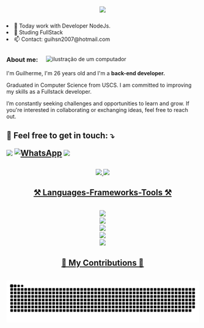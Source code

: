 <h1 align="center">
    <img src="https://readme-typing-svg.herokuapp.com/?font=Righteous&size=35&center=true&vCenter=true&width=500&height=70&duration=4000&lines=Hi+There!+👋;+I'm+Guilherme+Nascimento!+🇧🇷;" />
</h1>

<li> 🔭 Today work with Developer NodeJs.</li>
<li>🌱 Studing FullStack</li>
<li> 📫 Contact: guihsn2007@hotmail.com</li>

 ## 
 <img src="https://raw.githubusercontent.com/MicaelliMedeiros/micaellimedeiros/master/image/computer-illustration.png" alt="ilustração de um computador" min-width="400px" max-width="400px" width="400px" align="right">

### About me: 
<p align="left"> 
 I'm Guilherme, I'm 26 years old and I'm a <strong>back-end developer.</strong> 

Graduated in Computer Science from USCS. I am committed to improving my skills as a Fullstack developer.

I’m constantly seeking challenges and opportunities to learn and grow. If you're interested in collaborating or exchanging ideas, feel free to reach out. 

<h2 align="left">

  <p align="left">
  💌 Feel free to get in touch: ⤵️
</p>

 <div> 
  <a href="https://instagram.com/guihenriq1" target="_blank"><img src="https://img.shields.io/badge/-Instagram-%23E4405F?style=for-the-badge&logo=instagram&logoColor=white" target="_blank"></a>
  <a href="https://wa.me/+5511996820277" title="WhatsApp" target="_blank">
  <img src="https://img.shields.io/badge/WhatsApp-25D366?style=for-the-badge&logo=whatsapp&logoColor=white" alt="WhatsApp"/></a>
  <a href="https://www.linkedin.com/in/guilherme-nascimento-045642162" target="_blank"><img src="https://img.shields.io/badge/-LinkedIn-%230077B5?style=for-the-badge&logo=linkedin&logoColor=white" target="_blank"></a>  
</div>

##

<div align="center">
  <a href="https://github.com/guilherme-nascimento1">
  <img height="180em" src="https://github-readme-stats.vercel.app/api?username=guilherme-nascimento1&show_icons=true&theme=dracula&include_all_commits=true&count_private=true"/>
  <img height="175em" src="https://github-readme-stats.vercel.app/api/top-langs/?username=guilherme-nascimento1&layout=compact&langs_count=7&theme=dracula"/>
</div>
   
##   
<h2 align="center">⚒️ Languages-Frameworks-Tools ⚒️</h2>
<br/>
<div align="center">
    <img src="https://skillicons.dev/icons?i=angular,typescript,javascript" /> <br>
    <img src="https://skillicons.dev/icons?i=nodejs,cs,dotnet" /><br/>
    <img src="https://skillicons.dev/icons?i=mysql,postgres,mongodb" /><br/>
    <img src="https://skillicons.dev/icons?i=vite,express,nestjs,prisma" /><br>
 <img src="https://skillicons.dev/icons?i=vscode,aws,docker,github,git" /><br>
</div>

##
<div align="center">
  <h2>🐍 My Contributions 🐍</h2>
  <br>
  <img alt="snake eating my contributions" src="https://raw.githubusercontent.com/viniciussantos45/viniciussantos45/output/github-contribution-grid-snake.svg" />
  
  <br/><br/><br/>
</div>
